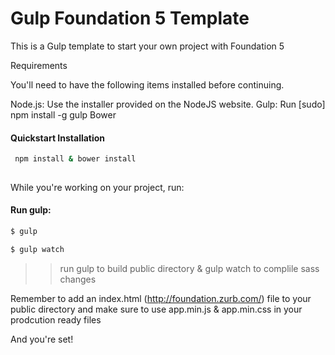 # Gulp Foundation 5 Template

This is a Gulp template to start your own project with Foundation 5

Requirements

You'll need to have the following items installed before continuing.

Node.js: Use the installer provided on the NodeJS website.
Gulp: Run [sudo] npm install -g gulp
Bower



####  Quickstart Installation

```sh
 npm install & bower install
 
 ```

While you're working on your project, run:

#### Run gulp:

```sh
$ gulp
```

```sh
$ gulp watch
```

>> run gulp to build public directory  & gulp watch to complile sass changes

Remember to add an index.html (http://foundation.zurb.com/) file to your public directory and make sure to use app.min.js & app.min.css in your prodcution ready files 

And you're set!